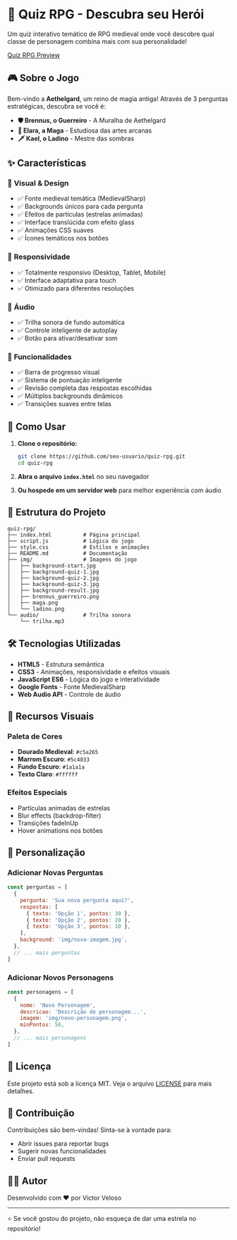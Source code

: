 # 🏰 Quiz RPG - Descubra seu Herói

Um quiz interativo temático de RPG medieval onde você descobre qual classe de personagem combina mais com sua personalidade!

[Quiz RPG Preview](https://jvictorveloso.github.io/quiz-rpg-medieval/)

## 🎮 Sobre o Jogo

Bem-vindo a **Aethelgard**, um reino de magia antiga! Através de 3 perguntas estratégicas, descubra se você é:

- **🛡️ Brennus, o Guerreiro** - A Muralha de Aethelgard
- **🔮 Elara, a Maga** - Estudiosa das artes arcanas
- **🗡️ Kael, o Ladino** - Mestre das sombras

## ✨ Características

### 🎨 **Visual & Design**

- ✅ Fonte medieval temática (MedievalSharp)
- ✅ Backgrounds únicos para cada pergunta
- ✅ Efeitos de partículas (estrelas animadas)
- ✅ Interface translúcida com efeito glass
- ✅ Animações CSS suaves
- ✅ Ícones temáticos nos botões

### 📱 **Responsividade**

- ✅ Totalmente responsivo (Desktop, Tablet, Mobile)
- ✅ Interface adaptativa para touch
- ✅ Otimizado para diferentes resoluções

### 🎵 **Áudio**

- ✅ Trilha sonora de fundo automática
- ✅ Controle inteligente de autoplay
- ✅ Botão para ativar/desativar som

### 🎯 **Funcionalidades**

- ✅ Barra de progresso visual
- ✅ Sistema de pontuação inteligente
- ✅ Revisão completa das respostas escolhidas
- ✅ Múltiplos backgrounds dinâmicos
- ✅ Transições suaves entre telas

## 🚀 Como Usar

1. **Clone o repositório:**

   ```bash
   git clone https://github.com/seu-usuario/quiz-rpg.git
   cd quiz-rpg
   ```

2. **Abra o arquivo `index.html`** no seu navegador

3. **Ou hospede em um servidor web** para melhor experiência com áudio

## 📁 Estrutura do Projeto

```
quiz-rpg/
├── index.html          # Página principal
├── script.js           # Lógica do jogo
├── style.css           # Estilos e animações
├── README.md           # Documentação
├── img/                # Imagens do jogo
│   ├── background-start.jpg
│   ├── background-quiz-1.jpg
│   ├── background-quiz-2.jpg
│   ├── background-quiz-3.jpg
│   ├── background-result.jpg
│   ├── brennus_guerreiro.png
│   ├── maga.png
│   └── ladino.png
└── audio/              # Trilha sonora
    └── trilha.mp3
```

## 🛠️ Tecnologias Utilizadas

- **HTML5** - Estrutura semântica
- **CSS3** - Animações, responsividade e efeitos visuais
- **JavaScript ES6** - Lógica do jogo e interatividade
- **Google Fonts** - Fonte MedievalSharp
- **Web Audio API** - Controle de áudio

## 🎨 Recursos Visuais

### Paleta de Cores

- **Dourado Medieval**: `#c5a265`
- **Marrom Escuro**: `#5c4033`
- **Fundo Escuro**: `#1a1a1a`
- **Texto Claro**: `#ffffff`

### Efeitos Especiais

- Partículas animadas de estrelas
- Blur effects (backdrop-filter)
- Transições fadeInUp
- Hover animations nos botões

## 🔧 Personalização

### Adicionar Novas Perguntas

```javascript
const perguntas = [
  {
    pergunta: 'Sua nova pergunta aqui?',
    respostas: [
      { texto: 'Opção 1', pontos: 30 },
      { texto: 'Opção 2', pontos: 20 },
      { texto: 'Opção 3', pontos: 10 },
    ],
    background: 'img/nova-imagem.jpg',
  },
  // ... mais perguntas
]
```

### Adicionar Novos Personagens

```javascript
const personagens = [
  {
    nome: 'Novo Personagem',
    descricao: 'Descrição do personagem...',
    imagem: 'img/novo-personagem.png',
    minPontos: 50,
  },
  // ... mais personagens
]
```

## 📄 Licença

Este projeto está sob a licença MIT. Veja o arquivo [LICENSE](LICENSE) para mais detalhes.

## 🤝 Contribuição

Contribuições são bem-vindas! Sinta-se à vontade para:

- Abrir issues para reportar bugs
- Sugerir novas funcionalidades
- Enviar pull requests

## 👨‍💻 Autor

Desenvolvido com ❤️ por Victor Veloso

---

⭐ Se você gostou do projeto, não esqueça de dar uma estrela no repositório!
